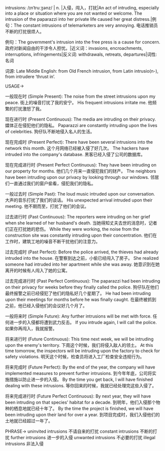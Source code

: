 intrusions: /ɪnˈtruːʒənz/ | n. |入侵，闯入，打扰|An act of intruding, especially into a place or situation where you are not wanted or welcome.  The intrusion of the paparazzi into her private life caused her great distress.|例句：The constant intrusions of telemarketers are very annoying.  电话推销员不断的打扰很烦人。

例句：The government's intrusion into the free press is a cause for concern. 政府对新闻自由的干涉令人担忧。|近义词：invasions, encroachments, interruptions, infringements|反义词: withdrawals, retreats, departures|词性: 名词

词源:  Late Middle English: from Old French intrusion, from Latin intrusio(n-), from intrudere ‘thrust in’.

USAGE->

一般现在时 (Simple Present):
The noise from the street intrusions upon my peace. 街上的噪音打扰了我的安宁。
His frequent intrusions irritate me. 他频繁的打扰激怒了我。


现在进行时 (Present Continuous):
The media are intruding on their privacy. 媒体正在侵犯他们的隐私。
Paparazzi are constantly intruding upon the lives of celebrities. 狗仔队不断地侵入名人的生活。


现在完成时 (Present Perfect):
There have been several intrusions into the network this month. 这个月网络已经被入侵了好几次。
The hackers have intruded into the company's database. 黑客已经入侵了公司的数据库。


现在完成进行时 (Present Perfect Continuous):
They have been intruding on our property for months. 他们几个月来一直侵犯我们的财产。
The neighbors have been intruding upon our privacy by looking through our windows. 邻居们一直通过我们的窗户偷看，侵犯我们的隐私。


一般过去时 (Simple Past):
The loud music intruded upon our conversation.  大声的音乐打扰了我们的谈话。
His unexpected arrival intruded upon their meeting. 他不期而至，打扰了他们的会议。


过去进行时 (Past Continuous):
The reporters were intruding on her grief when she learned of her husband's death. 当她得知丈夫去世的消息时，记者们正在打扰她的悲伤。
While they were working, the noise from the construction site was constantly intruding upon their concentration. 他们在工作时，建筑工地的噪音不断干扰他们的注意力。


过去完成时 (Past Perfect):
Before the police arrived, the thieves had already intruded into the house. 在警察到达之前，小偷已经闯入了房子。
She realized someone had intruded into her apartment while she was away. 她意识到在她离开的时候有人闯入了她的公寓。


过去完成进行时 (Past Perfect Continuous):
The paparazzi had been intruding on their privacy for weeks before they finally called the police.  狗仔队在他们最终报警之前已经侵犯了他们的隐私好几个星期了。
He had been intruding upon their meetings for months before he was finally caught. 在最终被抓到之前，他已经入侵他们的会议好几个月了。



一般将来时 (Simple Future):
Any further intrusions will be met with force. 任何进一步的入侵都将遭到武力反击。
If you intrude again, I will call the police. 如果你再闯入，我就报警。


将来进行时 (Future Continuous):
This time next week, we will be intruding upon the enemy's territory. 下周这个时候，我们将侵入敌人的领土。
At this time tomorrow, the inspectors will be intruding upon the factory to check for safety violations. 明天这个时候，检查员将进入工厂检查安全违规行为。


将来完成时 (Future Perfect):
By the end of the year, the company will have implemented measures to prevent further intrusions. 到今年年底，公司将实施措施以防止进一步的入侵。
By the time you get back, I will have finished dealing with these intrusions. 等你回来的时候，我就已经处理完这些入侵了。


将来完成进行时 (Future Perfect Continuous):
By next year, they will have been intruding on that species' habitat for a decade. 到明年，他们入侵那个物种的栖息地就已经十年了。
By the time the project is finished, we will have been intruding upon their land for over a year. 到项目完成时，我们入侵他们的土地就已经超过一年了。


PHRASE->
uninvited intrusions  不请自来的打扰
constant intrusions  不断的打扰
further intrusions  进一步的入侵
unwanted intrusions  不必要的打扰
illegal intrusions  非法入侵
